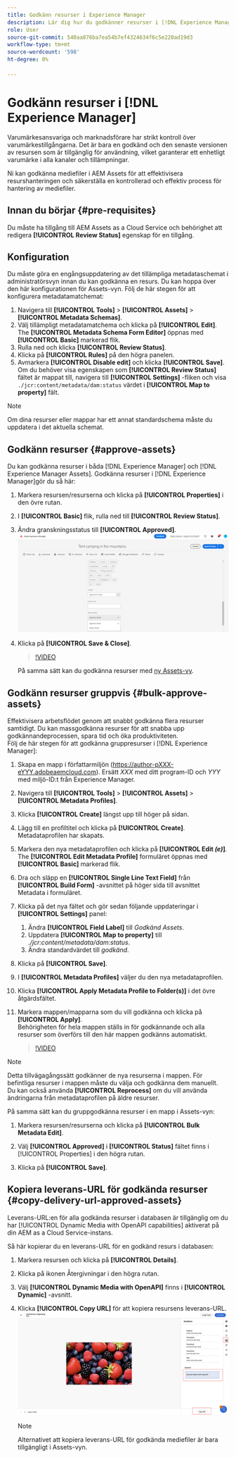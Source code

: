```yaml
---
title: Godkänn resurser i Experience Manager
description: Lär dig hur du godkänner resurser i [!DNL Experience Manager].
role: User
source-git-commit: 540aa876ba7ea54b7ef4324634f6c5e220ad19d3
workflow-type: tm+mt
source-wordcount: '598'
ht-degree: 0%

---
```


# Godkänn resurser i [!DNL Experience Manager]

Varumärkesansvariga och marknadsförare har strikt kontroll över varumärkestillgångarna. Det är bara en godkänd och den senaste versionen av resursen som är tillgänglig för användning, vilket garanterar ett enhetligt varumärke i alla kanaler och tillämpningar.

Ni kan godkänna mediefiler i AEM Assets för att effektivisera resurshanteringen och säkerställa en kontrollerad och effektiv process för hantering av mediefiler.

## Innan du börjar {#pre-requisites}

Du måste ha tillgång till AEM Assets as a Cloud Service och behörighet att redigera **[!UICONTROL Review Status]** egenskap för en tillgång.

## Konfiguration

Du måste göra en engångsuppdatering av det tillämpliga metadataschemat i administratörsvyn innan du kan godkänna en resurs. Du kan hoppa över den här konfigurationen för Assets-vyn. Följ de här stegen för att konfigurera metadatamatchemat:

1. Navigera till **[!UICONTROL Tools]** > **[!UICONTROL Assets]** > **[!UICONTROL Metadata Schemas]**.
1. Välj tillämpligt metadatamatchema och klicka på **[!UICONTROL Edit]**. <br>The **[!UICONTROL Metadata Schema Form Editor]** öppnas med **[!UICONTROL Basic]** markerad flik.
1. Rulla ned och klicka **[!UICONTROL Review Status]**.
1. Klicka på **[!UICONTROL Rules]** på den högra panelen.
1. Avmarkera **[!UICONTROL Disable edit]** och klicka **[!UICONTROL Save]**.
Om du behöver visa egenskapen som **[!UICONTROL Review Status]** fältet är mappat till, navigera till **[!UICONTROL Settings]** -fliken och visa `./jcr:content/metadata/dam:status` värdet i **[!UICONTROL Map to property]** fält.

>[!NOTE]
>
>Om dina resurser eller mappar har ett annat standardschema måste du uppdatera i det aktuella schemat.

## Godkänn resurser {#approve-assets}

Du kan godkänna resurser i båda [!DNL Experience Manager] och [!DNL Experience Manager Assets]. Godkänna resurser i [!DNL Experience Manager]gör du så här:

1. Markera resursen/resurserna och klicka på **[!UICONTROL Properties]** i den övre rutan.
1. I **[!UICONTROL Basic]** flik, rulla ned till **[!UICONTROL Review Status]**.
1. Ändra granskningsstatus till **[!UICONTROL Approved]**.
   ![bild](/help/assets/assets/approve-old-ui.png)
1. Klicka på **[!UICONTROL Save & Close]**.

   >[!VIDEO](https://video.tv.adobe.com/v/3427430)

   På samma sätt kan du godkänna resurser med [ny Assets-vy](/help/assets/manage-organize-assets-view.md).

## Godkänn resurser gruppvis {#bulk-approve-assets}

Effektivisera arbetsflödet genom att snabbt godkänna flera resurser samtidigt. Du kan massgodkänna resurser för att snabba upp godkännandeprocessen, spara tid och öka produktiviteten.
<br>Följ de här stegen för att godkänna gruppresurser i [!DNL Experience Manager]:

1. Skapa en mapp i författarmiljön (https://author-pXXX-eYYY.adobeaemcloud.com). Ersätt _XXX_ med ditt program-ID och _YYY_ med miljö-ID:t från Experience Manager.
1. Navigera till **[!UICONTROL Tools]** > **[!UICONTROL Assets]** > **[!UICONTROL Metadata Profiles]**.
1. Klicka **[!UICONTROL Create]** längst upp till höger på sidan.
1. Lägg till en profiltitel och klicka på **[!UICONTROL Create]**. Metadataprofilen har skapats.
1. Markera den nya metadataprofilen och klicka på **[!UICONTROL Edit _(e)_]**. <br>The **[!UICONTROL Edit Metadata Profile]** formuläret öppnas med **[!UICONTROL Basic]** markerad flik.
1. Dra och släpp en **[!UICONTROL Single Line Text Field]** från **[!UICONTROL Build Form]** -avsnittet på höger sida till avsnittet Metadata i formuläret.
1. Klicka på det nya fältet och gör sedan följande uppdateringar i **[!UICONTROL Settings]** panel:
   1. Ändra **[!UICONTROL Field Label]** till _Godkänd Assets_.
   1. Uppdatera **[!UICONTROL Map to property]** till _./jcr:content/metadata/dam:status_.
   1. Ändra standardvärdet till _godkänd_.

1. Klicka på **[!UICONTROL Save]**.
1. I **[!UICONTROL Metadata Profiles]** väljer du den nya metadataprofilen.
1. Klicka **[!UICONTROL Apply Metadata Profile to Folder(s)]** i det övre åtgärdsfältet.
1. Markera mappen/mapparna som du vill godkänna och klicka på **[!UICONTROL Apply]**.
   <br> Behörigheten för hela mappen ställs in för godkännande och alla resurser som överförs till den här mappen godkänns automatiskt.

   >[!VIDEO](https://video.tv.adobe.com/v/3427431)

>[!NOTE]
> 
>Detta tillvägagångssätt godkänner de nya resurserna i mappen. För befintliga resurser i mappen måste du välja och godkänna dem manuellt. <br> Du kan också använda **[!UICONTROL Reprocess]** om du vill använda ändringarna från metadataprofilen på äldre resurser.

På samma sätt kan du gruppgodkänna resurser i en mapp i Assets-vyn:

1. Markera resursen/resurserna och klicka på **[!UICONTROL Bulk Metadata Edit]**.

1. Välj **[!UICONTROL Approved]** i **[!UICONTROL Status]** fältet finns i [!UICONTROL Properties] i den högra rutan.

1. Klicka på **[!UICONTROL Save]**.

## Kopiera leverans-URL för godkända resurser {#copy-delivery-url-approved-assets}

Leverans-URL:en för alla godkända resurser i databasen är tillgänglig om du har [!UICONTROL Dynamic Media with OpenAPI capabilities] aktiverat på din AEM as a Cloud Service-instans.

Så här kopierar du en leverans-URL för en godkänd resurs i databasen:

1. Markera resursen och klicka på **[!UICONTROL Details]**.

1. Klicka på ikonen Återgivningar i den högra rutan.

1. Välj **[!UICONTROL Dynamic Media with OpenAPI]** finns i **[!UICONTROL Dynamic]** -avsnitt.

1. Klicka **[!UICONTROL Copy URL]** för att kopiera resursens leverans-URL.
   ![kopiera leveransadress](/help/assets/assets/copy-delivery-url.png)

   >[!NOTE]
   >
   >Alternativet att kopiera leverans-URL för godkända mediefiler är bara tillgängligt i Assets-vyn.

